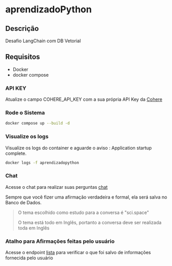 # aprendizadoPython

## Descrição
Desafio LangChain com DB Vetorial

## Requisitos
- Docker
- docker compose

### API KEY

Atualize o campo COHERE_API_KEY com a sua própria API Key da [Cohere](https://dashboard.cohere.com/welcome/login)

### Rode o Sistema

```sh
docker compose up --build -d
```

### Visualize os logs

Visualize os logs do container e aguarde o aviso : Application startup complete.

```sh
docker logs -f aprendizadopython
```

### Chat

Acesse o chat para realizar suas perguntas [chat](http://localhost:8000/chat)

Sempre que você fizer uma afirmação verdadeira e formal, ela será salva no Banco de Dados.

> O tema escolhido como estudo para a conversa é "sci.space" </p>
> O tema está todo em Inglês, portanto a conversa deve ser realizada toda em Inglês


### Atalho para Afirmações feitas pelo usuário

Acesse o endpoint [lista](http://localhost:8000/learned) para verificar o que foi salvo de informações fornecida pelo usuário



